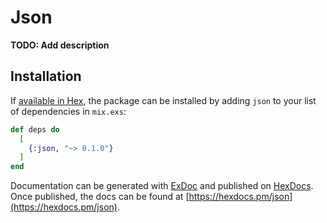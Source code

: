 # Json

**TODO: Add description**

## Installation

If [available in Hex](https://hex.pm/docs/publish), the package can be installed
by adding `json` to your list of dependencies in `mix.exs`:

```elixir
def deps do
  [
    {:json, "~> 0.1.0"}
  ]
end
```

Documentation can be generated with [ExDoc](https://github.com/elixir-lang/ex_doc)
and published on [HexDocs](https://hexdocs.pm). Once published, the docs can
be found at [https://hexdocs.pm/json](https://hexdocs.pm/json).

